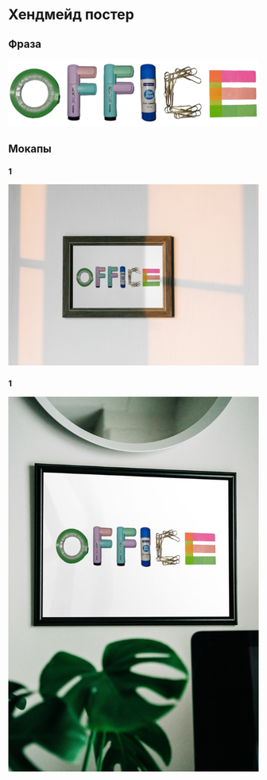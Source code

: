 # Хендмейд постер 

## Фраза

![Alt text](office.png)

## Мокапы 

### 1 
![Alt text](mokap.png)

### 1 
![Alt text](mokap2.png)